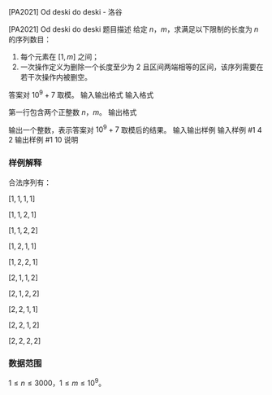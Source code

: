 



[PA2021] Od deski do deski - 洛谷














[PA2021] Od deski do deski
题目描述
给定 $n$，$m$，求满足以下限制的长度为 $n$ 的序列数目：

1. 每个元素在 $[1,m]$ 之间；
2. 一次操作定义为删除一个长度至少为 $2$ 且区间两端相等的区间，该序列需要在若干次操作内被删空。

答案对 $10^9+7$ 取模。
输入输出格式
输入格式

第一行包含两个正整数 $n$，$m$。
输出格式

输出一个整数，表示答案对 $10^9+7$ 取模后的结果。
输入输出样例
输入样例 #1
4 2
输出样例 #1
10
说明
### 样例解释

合法序列有：

$[1,1,1,1]$

$[1,1,2,1]$

$[1,1,2,2]$

$[1,2,1,1]$

$[1,2,2,1]$

$[2,1,1,2]$

$[2,1,2,2]$

$[2,2,1,1]$

$[2,2,1,2]$

$[2,2,2,2]$

### 数据范围

$1 \le n \le 3000$，$1 \le m \le 10^9$。






